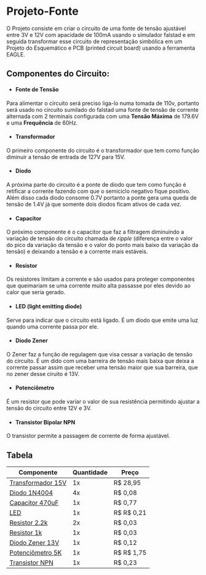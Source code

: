 # Projeto-Fonte
O Projeto consiste em criar o circuito de uma fonte de tensão ajustável entre 3V e 12V com apacidade de 100mA usando o simulador falstad e em seguida transformar esse circuito de representação simbólica em um Projeto do Esquemático e PCB (printed circuit board) usando a ferramenta EAGLE.
## Componentes do Circuito:
+ #### Fonte de Tensão
Para alimentar o circuito será preciso liga-lo numa tomada de 110v, portanto será usado  no circuito sumilado do falstad uma fonte de tensão de corrente alternada com 2 terminais configurada com uma **Tensão Máxima** de 179.6V e uma **Frequência** de 60Hz.
+ #### Transformador
O primeiro componente do circuito é o transformador que tem como função diminuir a tensão de entrada de 127V para 15V.
+ #### Diodo
A próxima parte do circuito é a ponte de diodo que tem como função é retificar a corrente fazendo com que o semiciclo negativo fique positivo. Além disso cada diodo consome 0.7V portanto a ponte gera uma queda de tensão de 1.4V já que somente dois diodos ficam ativos de cada vez.
+ #### Capacitor
O próximo componente é o capacitor que faz a filtragem diminuindo a variação de tensão do circuito chamada de _ripple_ (diferença entre o valor do pico da variação da tensão e o valor do ponto mais baixo da variação da tensão) e deixando a tensão e a corrente mais estáveis.
+ #### Resistor
Os resistores limitam a corrente e são usados para proteger componentes que queimariam se uma corrente muito alta passasse por eles devido ao calor que seria gerado.
+ #### LED (light emitting diode)
Serve para indicar que o circuito está ligado. É um diodo que emite uma luz quando uma corrente passa por ele.
+ #### Diodo Zener
O Zener faz a função de regulagem que visa cessar a variação de tensão do circuito. É um dido com uma barreira de tensão mais baixa que deixa a corrente passar assim que receber uma tensão maior que sua barreira, que no zener desse ciruito é 13V.
+ #### Potenciômetro
É um resistor que pode variar o valor de sua resistência permitindo ajustar a tensão do circuito entre 12V e 3V.
+ #### Transistor Bipolar NPN
O transistor permite a passagem de corrente de forma ajustável.
## Tabela
Componente|Quantidade|Preço
---|---|---
[Transformador 15V](https://proesi.com.br/transformador-entrada-110-220v-saida-7-5-7-5-200ma.html)|1x|R$ 28,95
[Diodo 1N4004](https://proesi.com.br/1n4004-diodo.html)|4x|R$ 0,08
[Capacitor 470uF](https://www.baudaeletronica.com.br/capacitor-eletrolitico-470uf-35v.html)|1x|R$ 0,77
[LED](https://proesi.com.br/led-difuso-5mm-vermelho.html)|1x|R$ R$ 0,21
[Resistor 2.2k](https://proesi.com.br/resistor-carbono-cr25-1-4w-2k2.html)|2x|R$ 0,03
[Resistor 1k](https://proesi.com.br/resistor-carbono-cr25-1-4w-1k.html)|1x|R$ 0,03
[Diodo Zener 13V](https://proesi.com.br/diodo-zener-1-4w-1n964-13v-bzx79c13v.html)|1x|R$ 0,12
[Potenciômetro 5K](https://proesi.com.br/potenciometro-linear-l15-5k-16mm-eixo-estriado.html)|1x|R$ R$ 1,75
[Transistor NPN](https://proesi.com.br/bc337-transistor.html)|1x|R$ 0,23


